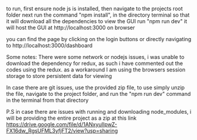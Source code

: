 to run, first ensure node js is installed, then navigate to the projects root folder
next run the command "npm install", in the directory terminal so that it will download all the dependencies
to view the GUI run "npm run dev" it will host the GUI at http://localhost:3000 on browser

you can find the page by clicking on the login buttons or directly navigating to http://localhost:3000/dashboard

Some notes:
There were some network or nodejs issues, i was unable to download the dependency for redux, as such i have commented out the codes using the redux. 
as a workaround I am using the browsers session storage to store persistent data for viewing

In case there are git issues, use the provided zip file, to use simply unzip the file, 
navigate to the project folder, and run the "npm run dev" command in the terminal from that directory

P.S in case there are issues with running and downloading node_modules, i will be providing the entire project as a zip at this link
https://drive.google.com/file/d/1ANxyuIIpwZ-FX16dw_RgsUFML3yfjFT2/view?usp=sharing


